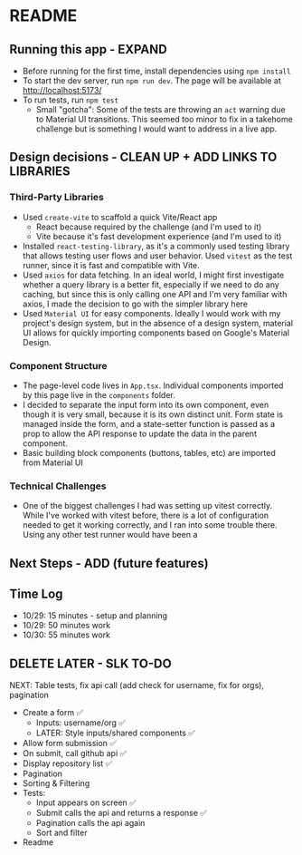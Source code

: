 # README

## Running this app - EXPAND

- Before running for the first time, install dependencies using `npm install`
- To start the dev server, run `npm run dev`. The page will be available at [http://localhost:5173/](http://localhost:5173/)
- To run tests, run `npm test`
  - Small "gotcha": Some of the tests are throwing an `act` warning due to Material UI transitions. This seemed too minor to fix in a takehome challenge but is something I would want to address in a live app.

## Design decisions - CLEAN UP + ADD LINKS TO LIBRARIES

### Third-Party Libraries

- Used `create-vite` to scaffold a quick Vite/React app
  - React because required by the challenge (and I'm used to it)
  - Vite because it's fast development experience (and I'm used to it)
- Installed `react-testing-library`, as it's a commonly used testing library that allows testing user flows and user behavior. Used `vitest` as the test runner, since it is fast and compatible with Vite.
- Used `axios` for data fetching. In an ideal world, I might first investigate whether a query library is a better fit, especially if we need to do any caching, but since this is only calling one API and I'm very familiar with axios, I made the decision to go with the simpler library here
- Used `Material UI` for easy components. Ideally I would work with my project's design system, but in the absence of a design system, material UI allows for quickly importing components based on Google's Material Design.

### Component Structure

- The page-level code lives in `App.tsx`. Individual components imported by this page live in the `components` folder.
- I decided to separate the input form into its own component, even though it is very small, because it is its own distinct unit. Form state is managed inside the form, and a state-setter function is passed as a prop to allow the API response to update the data in the parent component.
- Basic building block components (buttons, tables, etc) are imported from Material UI

### Technical Challenges

- One of the biggest challenges I had was setting up vitest correctly. While I've worked with vitest before, there is a lot of configuration needed to get it working correctly, and I ran into some trouble there. Using any other test runner would have been a

## Next Steps - ADD (future features)

## Time Log

- 10/29: 15 minutes - setup and planning
- 10/29: 50 minutes work
- 10/30: 55 minutes work

## DELETE LATER - SLK TO-DO

NEXT: Table tests, fix api call (add check for username, fix for orgs), pagination

- Create a form :white_check_mark:
  - Inputs: username/org :white_check_mark:
  - LATER: Style inputs/shared components :white_check_mark:
- Allow form submission :white_check_mark:
- On submit, call github api :white_check_mark:
- Display repository list :white_check_mark:
- Pagination
- Sorting & Filtering
- Tests:
  - Input appears on screen :white_check_mark:
  - Submit calls the api and returns a response :white_check_mark:
  - Pagination calls the api again
  - Sort and filter
- Readme

